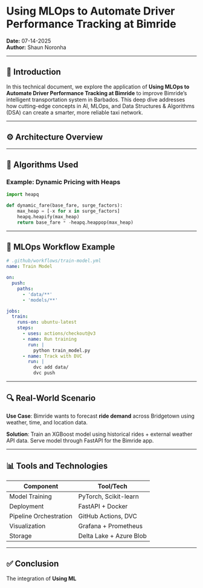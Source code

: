 # Using MLOps to Automate Driver Performance Tracking at Bimride

**Date:** 07-14-2025  
**Author:** Shaun Noronha

---

## 🚀 Introduction

In this technical document, we explore the application of **Using MLOps to Automate Driver Performance Tracking at Bimride** to improve Bimride’s intelligent transportation system in Barbados. This deep dive addresses how cutting-edge concepts in AI, MLOps, and Data Structures & Algorithms (DSA) can create a smarter, more reliable taxi network.

---

## ⚙️ Architecture Overview

---

## 🧠 Algorithms Used

### Example: Dynamic Pricing with Heaps

```python
import heapq

def dynamic_fare(base_fare, surge_factors):
    max_heap = [-x for x in surge_factors]
    heapq.heapify(max_heap)
    return base_fare * -heapq.heappop(max_heap)
```

---

## 🔁 MLOps Workflow Example

```yaml
# .github/workflows/train-model.yml
name: Train Model

on:
  push:
    paths:
      - 'data/**'
      - 'models/**'

jobs:
  train:
    runs-on: ubuntu-latest
    steps:
      - uses: actions/checkout@v3
      - name: Run training
        run: |
          python train_model.py
      - name: Track with DVC
        run: |
          dvc add data/
          dvc push
```

---

## 🔍 Real-World Scenario

**Use Case**: Bimride wants to forecast **ride demand** across Bridgetown using weather, time, and location data.

**Solution**: Train an XGBoost model using historical rides + external weather API data. Serve model through FastAPI for the Bimride app.

---

## 📊 Tools and Technologies

| Component            | Tool/Tech               |
|----------------------|-------------------------|
| Model Training       | PyTorch, Scikit-learn   |
| Deployment           | FastAPI + Docker        |
| Pipeline Orchestration | GitHub Actions, DVC   |
| Visualization        | Grafana + Prometheus    |
| Storage              | Delta Lake + Azure Blob |

---

## ✅ Conclusion

The integration of **Using ML**
